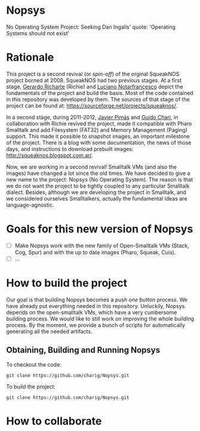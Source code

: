 # Nopsys
No Operating System Project: Seeking Dan Ingalls' quote: 'Operating Systems should not exist'

# Rationale
This project is a second revival (or *spin-off*) of the orginal SqueakNOS project borned at 2008. SqueakNOS had two previous stages. 
At a first stage, [Gerardo Richarte](...) (Richie) and [Luciano Notarfrancesco](https://github.com/len?tab=activity) depict the fundamentals of the project 
and build the basis. Most of the code contained in this repository was developed by them. 
The sources of that stage of the project can be found at: https://sourceforge.net/projects/squeaknos/.

In a second stage, during 2011-2012, [Javier Pimás]() and [Guido Chari](), in collaboration with Richie revived the project, 
made it compatible with Pharo Smalltalk and add Filesystem (FAT32) and Memory Management (Paging) support.
This made it possible to snapshot images, an important milestone of the project. There is a blog with some documentation,
the news of those days, and instructions to download prebuilt images: http://squeaknos.blogspot.com.ar/.

Now, we are working in a second revival! Smalltalk VMs (and also the images) have changed a lot since the old times. 
We have decided to give a new name to the project: Nopsys (No Operating System). The reason is that we do not want the 
project to be tightly coupled to any particular Smalltalk dialect. Besides, although we are developing the project in 
Smalltalk, and we considered ourselves Smalltalkers, actually the fundamental ideas are language-agnostic. 

# Goals for this new version of Nopsys
- [ ] Make Nopsys work with the new family of Open-Smalltalk VMs (Stack, Cog, Spur) and with the up to date images 
(Pharo, Squeak, Cuis). 
- [ ] ... 

# How to build the project
Our goal is that building Nopsys becomes a *push one button* process. We have already put everything needed in this
repository. Unluckily, Nopsys depends on the open-smalltalk VMs, which have a very cumbersome building process. 
We would like to still work on improving the whole building process. By the moment, we provide a bunch of scripts 
for automatically generating all the needed artifacts. 

Obtaining, Building and Running Nopsys
---------------------------------------

To checkout the code:

    git clone https://github.com/charig/Nopsys.git
    
To build the project:

    git clone https://github.com/charig/Nopsys.git






# How to collaborate
